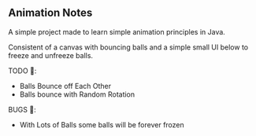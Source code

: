 ##  Animation Notes  ## 

A simple project made to learn simple animation principles in Java.

Consistent of a canvas with bouncing balls and a simple small UI below to freeze and unfreeze balls.

TODO 📝:
- Balls Bounce off Each Other
- Balls bounce with Random Rotation

BUGS 🐞:
- With Lots of Balls some balls will be forever frozen
